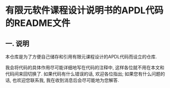 # 有限元软件课程设计说明书的APDL代码的README文件



## 一. 说明

本仓库是为了方便自己储存和引用有限元课程设计的APDL代码而设立的仓库. 

我会将代码的具体作用尽可能详细地写在代码的注释中, 这样各位就不用在本文和代码间来回切换了. 如果代码有什么错误的话, 欢迎各位指出; 如果您有什么问题的话, 也欢迎您联系我, 我在收到消息后会尽可能地为您解答. 